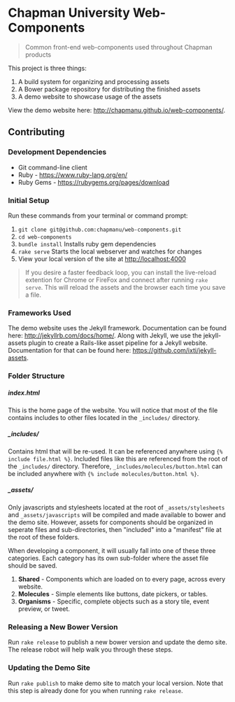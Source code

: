 # Chapman University Web-Components
> Common front-end web-components used throughout Chapman products

This project is three things:  
1. A build system for organizing and processing assets  
2. A Bower package repository for distributing the finished assets  
3. A demo website to showcase usage of the assets  

View the demo website here: http://chapmanu.github.io/web-components/.

## Contributing

### Development Dependencies
* Git command-line client  
* Ruby - https://www.ruby-lang.org/en/  
* Ruby Gems - https://rubygems.org/pages/download  

### Initial Setup

Run these commands from your terminal or command prompt:

1. 	`git clone git@github.com:chapmanu/web-components.git`
2. 	`cd web-components`
3. 	`bundle install` Installs ruby gem dependencies
4. 	`rake serve` Starts the local webserver and watches for changes
5. 	View your local version of the site at [http://localhost:4000](http://localhost:4000)

> If you desire a faster feedback loop, you can install the live-reload extention for Chrome or FireFox and connect after running `rake serve`.  This will reload the assets and the browser each time you save a file.

### Frameworks Used

The demo website uses the Jekyll framework.  Documentation can be found here: http://jekyllrb.com/docs/home/.  Along with Jekyll, we use the jekyll-assets plugin to create a Rails-like asset pipeline for a Jekyll website.  Documentation for that can be found here: https://github.com/ixti/jekyll-assets.

### Folder Structure

##### index.html
This is the home page of the website.  You will notice that most of the file contains includes to other files located in the `_includes/` directory.

##### _includes/
Contains html that will be re-used.  It can be referenced anywhere using `{% include file.html %}`.  Included files like this are referenced from the root of the `_includes/` directory.  Therefore, `_includes/molecules/button.html` can be included anywhere with `{% include molecules/button.html %}`.

##### _assets/
Only javascripts and stylesheets located at the root of `_assets/stylesheets` and `_assets/javascripts` will be compiled and made available to bower and the demo site.  However, assets for components should be organized in seperate files and sub-directories, then "included" into a "manifest" file at the root of these folders.

When developing a component, it will usually fall into one of these three categories.  Each category has its own sub-folder where the asset file should be saved.

1. **Shared** - Components which are loaded on to every page, across every website.
2. **Molecules** - Simple elements like buttons, date pickers, or tables.
3. **Organisms** - Specific, complete objects such as a story tile, event preview, or tweet.

### Releasing a New Bower Version

Run `rake release` to publish a new bower version and update the demo site. The release robot will help walk you through these steps.

### Updating the Demo Site

Run `rake publish` to make demo site to match your local version.  Note that this step is already done for you when running `rake release`.
